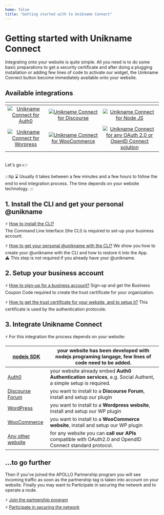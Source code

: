 ```yaml
---
home: false
title: "Getting started with to Unikname Connect"
---
```


# Getting started with Unikname Connect

Integrating <brand name="UNC"/> onto your website is quite simple. All you need is to do some basic preparations to get a security certificate and after doing a plugging installation or adding few lines of code to activate our widget, the Unikname Connect button become immediately available onto your website.

## Available integrations 

| <!-- -->    | <!-- -->    | <!-- -->    |
|:-------------:|:-------------:|:-------------:|
| [![][auth0-logo]](apps/auth0/)       | [![][discourse-logo]](apps/discourse/)        | [![][nodejs-logo]](apps/nodejs/) |
| [![][wordpress-logo]](apps/wordpress/) | [![][woocommerce-logo]](apps/wordpress/) | [![][oauth2.0-oidc-logo]](apps/oauth2.0-openidconnect/) | 

[auth0-logo]: ./integration-technology/auth0-logo.png "Unikname Connect for Auth0"
[discourse-logo]: ./integration-technology/discourse-logo.png "Unikname Connect for Discourse"
[nodejs-logo]: ./integration-technology/nodejs-logo.png "Unikname Connect for Node JS"
[wordpress-logo]: ./integration-technology/wordpress-logo.png "Unikname Connect for Worpress"
[woocommerce-logo]: ./integration-technology/woocommerce-logo.png "Unikname Connect for WooCommerce"
[oauth2.0-oidc-logo]: ./integration-technology/oauth2.0-openidconnect-logo.png "Unikname Connect for any OAuth 2.0 or OpenID Connect solution"

<br/>
Let's go 👉

:::tip 
:hourglass: Usually it takes between a few minutes and a few hours to follow the end to end integration process. The time depends on your website technology.
:::

<hseparator/>

## 1. Install the CLI and get your personal @unikname

:zap: [How to install the CLI?](./howto-install-uns-cli)  
<hbox>The <brand name="uns"/> Command Line Interface (the CLI) is required to set-up your business account.</hbox>

:zap: [How to get your personal @unikname with the CLI?](./howto-get-my-unikname-via-cli)
<hbox>We show you how to create your @unikname with the CLI and how to restore it into the App.  
:warning: This step is not required if you already have your @unikname.</hbox>

<hseparator/>

## 2. Setup your business account

:zap: [How to sign-up for a business account?](./howto-signup-business-account)
<hbox>Sign-up and get the Business Coupon Code required to create the trust certificate for your organization.</hbox>

:zap: [How to get the trust certificate for your website, and to setup it?](./howto-get-unikname-trust-certificate-organization)
<hbox>This certificate is used by the <brand name="UNC"/> authentication protocole.</hbox>

<hseparator/>

## 3. Integrate Unikname Connect

:zap: For this integration the process depends on your website:

<hbox>

| [nodejs SDK](./integration-technology/nodejs) | your website has been developed with **nodejs programing langage**, few lines of code need to be added. |
|-|-|
|[Auth0](./integration-technology/auth0) | your website already embed **Auth0 Authentication services**, e.g. Social Authent, a simple setup is required. |
|[Discourse Forum](./integration-technology/discourse) | you want to install to a **Discourse Forum**, install and setup our plugin |
|[WordPress](./integration-technology/wordpress) | you want to install to a **Wordpress website**, install and setup our WP plugin |
|[WooCommerce](./integration-technology/woocommerce) | you want to install to a **WooCommerce website**, install and setup our WP plugin |
|[Any other website](./integration-technology/oauth2.0-openidconnect) | for any website you can **call our APIs** compatible with OAuth2.0 and OpendID Connect standard protocol. |
  
</hbox>

<hseparator/>

## ...to go further

Then if you've joined the APOLLO Partnership program you will see incoming traffic as soon as the partnership tag is taken into account on your website. Finally you may want to Participate in securing the network and to operate a node. 

:zap: [Join the partnership program](./howto-join-the-partnership-program)  
:zap: [Participate in securing the network](./howto-participate-in-securing-the-network)

